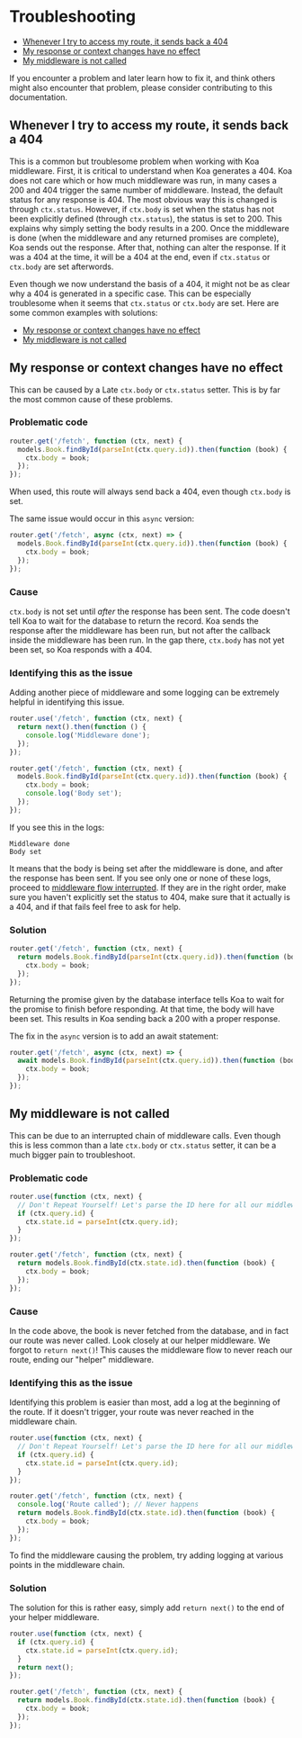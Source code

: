 # Troubleshooting

- [Whenever I try to access my route, it sends back a 404](#whenever-i-try-to-access-my-route-it-sends-back-a-404)
- [My response or context changes have no effect](#my-response-or-context-changes-have-no-effect)
- [My middleware is not called](#my-middleware-is-not-called)

If you encounter a problem and later learn how to fix it, and think others might also encounter that problem, please 
consider contributing to this documentation.

## Whenever I try to access my route, it sends back a 404

This is a common but troublesome problem when working with Koa middleware. First, it is critical to understand when Koa generates a 404. Koa does not care which or how much middleware was run, in many cases a 200 and 404 trigger the same number of middleware. Instead, the default status for any response is 404. The most obvious way this is changed is through `ctx.status`. However, if `ctx.body` is set when the status has not been explicitly defined (through `ctx.status`), the status is set to 200. This explains why simply setting the body results in a 200. Once the middleware is done (when the middleware and any returned promises are complete), Koa sends out the response. After that, nothing can alter the response. If it was a 404 at the time, it will be a 404 at the end, even if `ctx.status` or `ctx.body` are set afterwords.

Even though we now understand the basis of a 404, it might not be as clear why a 404 is generated in a specific case. This can be especially troublesome when it seems that `ctx.status` or `ctx.body` are set. Here are some common examples with solutions:

- [My response or context changes have no effect](#my-response-or-context-changes-have-no-effect)
- [My middleware is not called](#my-middleware-is-not-called)

## My response or context changes have no effect

This can be caused by a Late `ctx.body` or `ctx.status` setter.
This is by far the most common cause of these problems.

### Problematic code

```js
router.get('/fetch', function (ctx, next) {
  models.Book.findById(parseInt(ctx.query.id)).then(function (book) {
    ctx.body = book;
  });
});
```

When used, this route will always send back a 404, even though `ctx.body` is set.

The same issue would occur in this `async` version:

```js
router.get('/fetch', async (ctx, next) => {
  models.Book.findById(parseInt(ctx.query.id)).then(function (book) {
    ctx.body = book;
  });
});
```

### Cause

`ctx.body` is not set until *after* the response has been sent. The code doesn't tell Koa to wait for the database to return the record. Koa sends the response after the middleware has been run, but not after the callback inside the middleware has been run. In the gap there, `ctx.body` has not yet been set, so Koa responds with a 404.

### Identifying this as the issue

Adding another piece of middleware and some logging can be extremely helpful in identifying this issue.

```js
router.use('/fetch', function (ctx, next) {
  return next().then(function () {
    console.log('Middleware done'); 
  }); 
});

router.get('/fetch', function (ctx, next) {
  models.Book.findById(parseInt(ctx.query.id)).then(function (book) {
    ctx.body = book;
    console.log('Body set');
  });
});
```

If you see this in the logs:

```
Middleware done 
Body set
```

It means that the body is being set after the middleware is done, and after the response has been sent. If you see only one or none of these logs, proceed to [middleware flow interrupted](#middleware-flow-interrupted). If they are in the right order, make sure you haven't explicitly set the status to 404, make sure that it actually is a 404, and if that fails feel free to ask for help.

### Solution

```js
router.get('/fetch', function (ctx, next) {
  return models.Book.findById(parseInt(ctx.query.id)).then(function (book) {
    ctx.body = book;
  });
});
```

Returning the promise given by the database interface tells Koa to wait for the promise to finish before responding. At that time, the body will have been set. This results in Koa sending back a 200 with a proper response.

The fix in the `async` version is to add an await statement:

```js
router.get('/fetch', async (ctx, next) => {
  await models.Book.findById(parseInt(ctx.query.id)).then(function (book) {
    ctx.body = book;
  });
});
```

## My middleware is not called

This can be due to an interrupted chain of middleware calls.  Even though this is less common than a 
late `ctx.body` or `ctx.status` setter, it can be a much bigger pain to troubleshoot.

### Problematic code

```js
router.use(function (ctx, next) {
  // Don't Repeat Yourself! Let's parse the ID here for all our middleware
  if (ctx.query.id) {
    ctx.state.id = parseInt(ctx.query.id);
  }
});

router.get('/fetch', function (ctx, next) {
  return models.Book.findById(ctx.state.id).then(function (book) {
    ctx.body = book;
  });
});
```

### Cause

In the code above, the book is never fetched from the database, and in fact our route was never called. Look closely at our helper middleware. We forgot to `return next()`! This causes the middleware flow to never reach our route, ending our "helper" middleware.

### Identifying this as the issue

Identifying this problem is easier than most, add a log at the beginning of the route. If it doesn't trigger, your route was never reached in the middleware chain.

```js
router.use(function (ctx, next) {
  // Don't Repeat Yourself! Let's parse the ID here for all our middleware
  if (ctx.query.id) {
    ctx.state.id = parseInt(ctx.query.id);
  }
});

router.get('/fetch', function (ctx, next) {
  console.log('Route called'); // Never happens
  return models.Book.findById(ctx.state.id).then(function (book) {
    ctx.body = book;
  });
});
```

To find the middleware causing the problem, try adding logging at various points in the middleware chain.

### Solution

The solution for this is rather easy, simply add `return next()` to the end of your helper middleware.

```js
router.use(function (ctx, next) {
  if (ctx.query.id) {
    ctx.state.id = parseInt(ctx.query.id);
  }
  return next();
});

router.get('/fetch', function (ctx, next) {
  return models.Book.findById(ctx.state.id).then(function (book) {
    ctx.body = book;
  });
});
```
